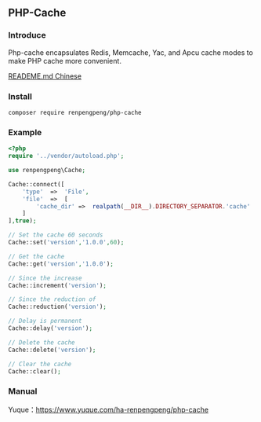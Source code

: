## PHP-Cache

### Introduce

Php-cache encapsulates Redis, Memcache, Yac, and Apcu cache modes to make PHP cache more convenient.

[READEME.md Chinese](README_CN.md)

### Install
`composer require renpengpeng/php-cache`

### Example

```php
<?php
require '../vendor/autoload.php';

use renpengpeng\Cache;

Cache::connect([
	'type'	=>	'File',
	'file'	=>	[
		'cache_dir'	=>	realpath(__DIR__).DIRECTORY_SEPARATOR.'cache'
	]
],true);

// Set the cache 60 seconds
Cache::set('version','1.0.0',60);

// Get the cache
Cache::get('version','1.0.0');

// Since the increase
Cache::increment('version');

// Since the reduction of
Cache::reduction('version');

// Delay is permanent
Cache::delay('version');

// Delete the cache
Cache::delete('version');

// Clear the cache
Cache::clear();
```

### Manual
Yuque：https://www.yuque.com/ha-renpengpeng/php-cache
